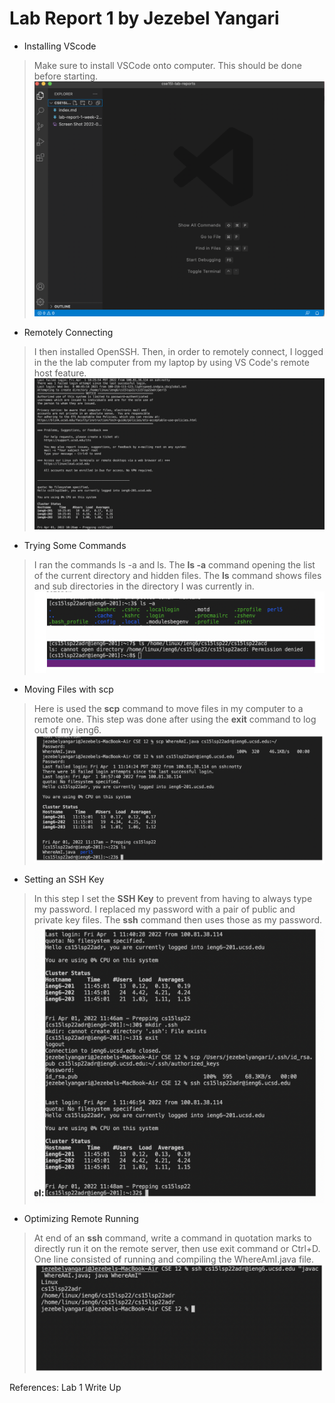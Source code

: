 # Lab Report 1 by Jezebel Yangari

* Installing VScode
> Make sure to install VSCode onto computer. This should be done before starting. 
![Image](https://github.com/jezebelatucsd/cse15l-lab-reports/blob/main/Installing%20VScode.png)

* Remotely Connecting
> I then installed OpenSSH. Then, in order to remotely connect, I logged in the the lab computer from my laptop by using VS Code's remote host feature. 
![Image](https://github.com/jezebelatucsd/cse15l-lab-reports/blob/main/Screen%20Shot%202022-04-01%20at%2010.29.01%20AM.png)


* Trying Some Commands
> I ran the commands ls -a and ls. The **ls -a** command opening the list of the current directory and hidden files. The **ls** command shows files and sub directories in the directory I was currently in.
![Image](https://github.com/jezebelatucsd/cse15l-lab-reports/blob/main/Screen%20Shot%202022-04-08%20at%2011.35.38%20AM.png)


* Moving Files with scp
> Here is used the **scp** command to move files in my computer to a remote one. This step was done after using the **exit** command to log out of my ieng6.
![Image](https://github.com/jezebelatucsd/cse15l-lab-reports/blob/main/Screen%20Shot%202022-04-08%20at%2011.36.52%20AM.png)


* Setting an SSH Key
> In this step I set the **SSH Key** to prevent from having to always type my password. I replaced my password with a pair of public and private key files. The **ssh** command then uses those as my password.
![Image](https://github.com/jezebelatucsd/cse15l-lab-reports/blob/main/Screen%20Shot%202022-04-08%20at%2011.59.49%20AM.png)


* Optimizing Remote Running
> At end of an **ssh** command, write a command in quotation marks to directly run it on the remote server, then use exit command or Ctrl+D. One line consisted of running and compiling the WhereAmI.java file.
![Image](Screen%20Shot%202022-04-08%20at%2011.40.38%20AM.png)

References: Lab 1 Write Up
